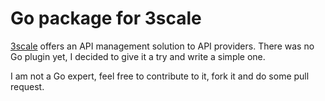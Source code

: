 # Go package for 3scale

[3scale](http://3scale.net) offers an API management solution to API providers.
There was no Go plugin yet, I decided to give it a try and write a simple one.

I am not a Go expert, feel free to contribute to it, fork it and do some pull request.
